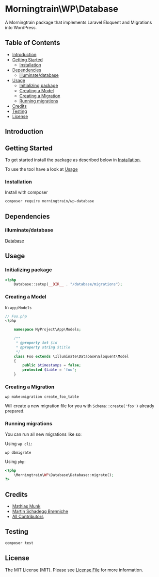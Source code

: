 # Morningtrain\WP\Database

A Morningtrain package that implements Laravel Eloquent and Migrations into WordPress.

## Table of Contents

- [Introduction](#introduction)
- [Getting Started](#getting-started)
    - [Installation](#installation)
- [Dependencies](#dependencies)
    - [illuminate/database](#illuminatedatabase)
- [Usage](#usage)
  - [Initializing package](#initializing-package)
  - [Creating a Model](#creating-a-model)
  - [Creating a Migration](#creating-a-migration)
  - [Running migrations](#running-migrations)
- [Credits](#credits)
- [Testing](#testing)
- [License](#license)

## Introduction

## Getting Started

To get started install the package as described below in [Installation](#installation).

To use the tool have a look at [Usage](#usage)

### Installation

Install with composer

```bash
composer require morningtrain/wp-database
```

## Dependencies

### illuminate/database

[Database](https://laravel.com/docs/database)

## Usage

### Initializing package

```php
<?php
    Database::setup(__DIR__ . "/database/migrations");
```

### Creating a Model

In `app/Models`

```php
// Foo.php
<?php

    namespace MyProject\App\Models;

    /**
     * @property int $id
     * @property string $title
     */
    class Foo extends \Illuminate\Database\Eloquent\Model
    {
        public $timestamps = false;
        protected $table = 'foo';
    }
```

### Creating a Migration

```shell
wp make:migration create_foo_table
```

Will create a new migration file for you with `Schema::create('foo')` already prepared.

### Running migrations

You can run all new migrations like so:

Using `wp cli`:

```shell
wp dbmigrate
```

Using `php`:

```php
<?php
    \Morningtrain\WP\Database\Database::migrate();
?>
```

## Credits

- [Mathias Munk](https://github.com/mrmoeg)
- [Martin Schadegg Brønniche](https://github.com/mschadegg)
- [All Contributors](../../contributors)

## Testing

```bash
composer test
```

## License

The MIT License (MIT). Please see [License File](LICENSE) for more information.
